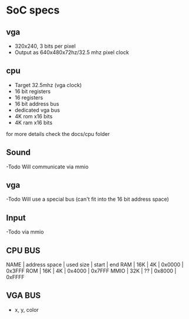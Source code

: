 SoC specs
===========

vga
-----

* 320x240, 3 bits per pixel
* Output as 640x480x72hz/32.5 mhz pixel clock

cpu
-----

* Target 32.5mhz (vga clock)
* 16 bit registers
* 16 registers
* 16 bit address bus
* dedicated vga bus
* 4K rom x16 bits
* 4K ram x16 bits

for more details check the docs/cpu folder

Sound
-------

-Todo
Will communicate via mmio

vga
-----
-Todo
Will use a special bus (can't fit into the 16 bit address space)


Input
-------
-Todo
via mmio


CPU BUS
---------

NAME | address space | used size |  start |  end
RAM  |      16K      |     4K    | 0x0000 | 0x3FFF
ROM  |      16K      |     4K    | 0x4000 | 0x7FFF
MMIO |      32K      |     ??    | 0x8000 | 0xFFFF

VGA BUS
---------
* x, y, color